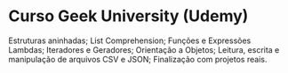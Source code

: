 # Curso Geek University (Udemy)
Estruturas aninhadas; List Comprehension; Funções e Expressões Lambdas; Iteradores e Geradores; Orientação a Objetos; Leitura, escrita e manipulação de arquivos CSV e JSON; Finalização com projetos reais.
